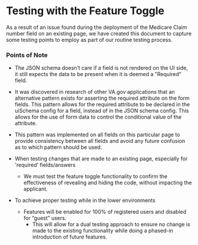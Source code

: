 # Testing with the Feature Toggle

As a result of an issue found during the deployment of the Medicare Claim number field on an existing page, we have created this document to capture some testing points to employ as part of our routine testing process.

### Points of Note
- The JSON schema doesn’t care if a field is not rendered on the UI side, it still expects the data to be present when it is deemed a "Required" field.
- It was discovered in research of other VA.gov applications that an alternative pattern exists for asserting the required attribute on the form fields. This pattern allows for the required attribute to be declared in the uiSchema config for a field, instead of in the JSON schema config. This allows for the use of form data to control the conditional value of the attribute.
- This pattern was implemented on all fields on this particular page to provide consistency between all fields and avoid any future confusion as to which pattern should be used.


- When testing changes that are made to an existing page, especially for 'required' fields/answers
     - We must test the feature toggle functionality to confirm the effectiveness of revealing and hiding the code, without impacting the applicant.
- To achieve proper testing while in the lower environments
     - Features will be enabled for 100% of registered users and disabled for “guest” users. 
          - This will allow for a dual testing approach to ensure no change is made to the existing functionality while doing a phased-in introduction of future features.
